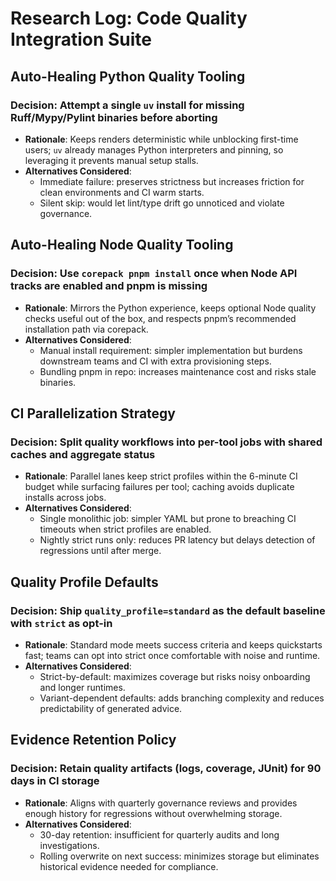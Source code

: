 # Research Log: Code Quality Integration Suite

## Auto-Healing Python Quality Tooling

### Decision: Attempt a single `uv` install for missing Ruff/Mypy/Pylint binaries before aborting
- **Rationale**: Keeps renders deterministic while unblocking first-time users; `uv` already manages Python interpreters and pinning, so leveraging it prevents manual setup stalls.
- **Alternatives Considered**:
  - Immediate failure: preserves strictness but increases friction for clean environments and CI warm starts.
  - Silent skip: would let lint/type drift go unnoticed and violate governance.

## Auto-Healing Node Quality Tooling

### Decision: Use `corepack pnpm install` once when Node API tracks are enabled and pnpm is missing
- **Rationale**: Mirrors the Python experience, keeps optional Node quality checks useful out of the box, and respects pnpm’s recommended installation path via corepack.
- **Alternatives Considered**:
  - Manual install requirement: simpler implementation but burdens downstream teams and CI with extra provisioning steps.
  - Bundling pnpm in repo: increases maintenance cost and risks stale binaries.

## CI Parallelization Strategy

### Decision: Split quality workflows into per-tool jobs with shared caches and aggregate status
- **Rationale**: Parallel lanes keep strict profiles within the 6-minute CI budget while surfacing failures per tool; caching avoids duplicate installs across jobs.
- **Alternatives Considered**:
  - Single monolithic job: simpler YAML but prone to breaching CI timeouts when strict profiles are enabled.
  - Nightly strict runs only: reduces PR latency but delays detection of regressions until after merge.

## Quality Profile Defaults

### Decision: Ship `quality_profile=standard` as the default baseline with `strict` as opt-in
- **Rationale**: Standard mode meets success criteria and keeps quickstarts fast; teams can opt into strict once comfortable with noise and runtime.
- **Alternatives Considered**:
  - Strict-by-default: maximizes coverage but risks noisy onboarding and longer runtimes.
  - Variant-dependent defaults: adds branching complexity and reduces predictability of generated advice.

## Evidence Retention Policy

### Decision: Retain quality artifacts (logs, coverage, JUnit) for 90 days in CI storage
- **Rationale**: Aligns with quarterly governance reviews and provides enough history for regressions without overwhelming storage.
- **Alternatives Considered**:
  - 30-day retention: insufficient for quarterly audits and long investigations.
  - Rolling overwrite on next success: minimizes storage but eliminates historical evidence needed for compliance.
